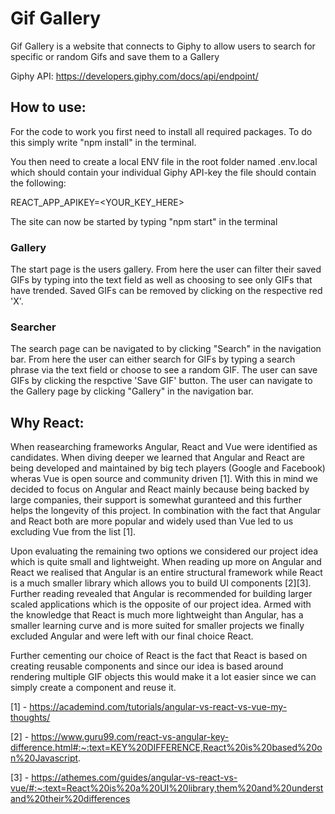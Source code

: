 # Gif Gallery

Gif Gallery is a website that connects to Giphy to allow users to search for specific or random Gifs and save them to a Gallery

Giphy API: https://developers.giphy.com/docs/api/endpoint/

## How to use:
For the code to work you first need to install all required packages. To do this simply write "npm install" in the terminal. 

You then need to create a local ENV file in the root folder named .env.local which should contain your individual Giphy API-key the file should contain the following:

REACT_APP_APIKEY=<YOUR_KEY_HERE>

The site can now be started by typing "npm start" in the terminal
### Gallery
The start page is the users gallery. From here the user can filter their saved GIFs by typing into the text field as well as choosing to see only GIFs that have trended.
Saved GIFs can be removed by clicking on the respective red 'X'.

### Searcher
The search page can be navigated to by clicking "Search" in the navigation bar. From here the user can either search for GIFs by typing a search phrase via the text field or choose to see a random GIF. 
The user can save GIFs by clicking the respctive 'Save GIF' button.
The user can navigate to the Gallery page by clicking "Gallery" in the navigation bar.


## Why React:
When reasearching frameworks Angular, React and Vue were identified as candidates. When diving deeper we learned that Angular and React are being developed and maintained by big tech players (Google and Facebook) wheras Vue is open source and community driven [1]. With this in mind we decided to focus on Angular and React mainly because being backed by large companies, their support is somewhat guranteed and this further helps the longevity of this project. In combination with the fact that Angular and React both are more popular and widely used than Vue led to us excluding Vue from the list [1]. 



Upon evaluating the remaining two options we considered our project idea which is quite small and lightweight. When reading up more on Angular and React we realised that Angular is an entire structural framework while React is a much smaller library which allows you to build UI components [2][3]. Further reading revealed that Angular is recommended for building larger scaled applications which is the opposite of our project idea. Armed with the knowledge that React is much more lightweight than Angular, has a smaller learning curve and is more suited for smaller projects we finally excluded Angular and were left with our final choice React.

Further cementing our choice of React is the fact that React is based on creating reusable components and since our idea is based around rendering multiple GIF objects this would make it a lot easier since we can simply create a component and reuse it.


[1] - https://academind.com/tutorials/angular-vs-react-vs-vue-my-thoughts/

[2] - https://www.guru99.com/react-vs-angular-key-difference.html#:~:text=KEY%20DIFFERENCE,React%20is%20based%20on%20Javascript.

[3] - https://athemes.com/guides/angular-vs-react-vs-vue/#:~:text=React%20is%20a%20UI%20library,them%20and%20understand%20their%20differences
